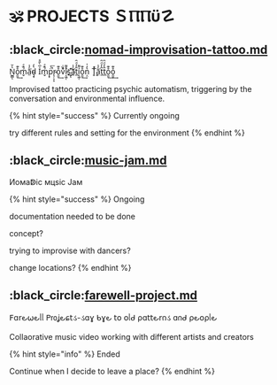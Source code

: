# 🕉️ PROJECTS ＳⲠⲠϋ☡

## :black\_circle:[nomad-improvisation-tattoo.md](nomad-improvisation-tattoo.md "mention")

N̺̻̔̆ͅo̯̱̊͊͢ḿ̬̏ͤͅā̤̓̍͘ḑ̴̞͛̒ I̍̅̀̎̊ḿ̬̏ͤͅp̞̈͑̚͞r̴̨̦͕̝o̯̱̊͊͢v͒̄ͭ̏̇ỉ͔͖̜͌s̠҉͍͊ͅā̤̓̍͘t̲̂̓ͩ̑ỉ͔͖̜͌o̯̱̊͊͢ṇ̤͛̒̍ T̨͈͗̌ͥā̤̓̍͘t̲̂̓ͩ̑t̲̂̓ͩ̑o̯̱̊͊͢o̯̱̊͊͢

Improvised tattoo practicing psychic automatism, triggering by the conversation and environmental influence.

{% hint style="success" %}
Currently ongoing

try different rules and setting for the environment
{% endhint %}

## :black\_circle:[music-jam.md](music-jam.md "mention")

Иомаↁіс мцѕіс Јам

{% hint style="success" %}
Ongoing

documentation needed to be done

concept?

trying to improvise with dancers?

change locations?
{% endhint %}

## :black\_circle:[farewell-project.md](farewell-project.md "mention")

𝖥ɑ𝗋౿⍵౿ᥣᥣ 𝖯𝗋𝗈ʝ౿ɕ𝗍ડ-ડɑɣ ᑲɣ౿ 𝗍𝗈 𝗈ᥣᑯ ρɑ𝗍𝗍౿𝗋𐓣ડ ɑ𐓣ᑯ ρ౿𝗈ρᥣ౿

Collaorative music video working with different artists and creators

{% hint style="info" %}
Ended

Continue when I decide to leave a place?
{% endhint %}



